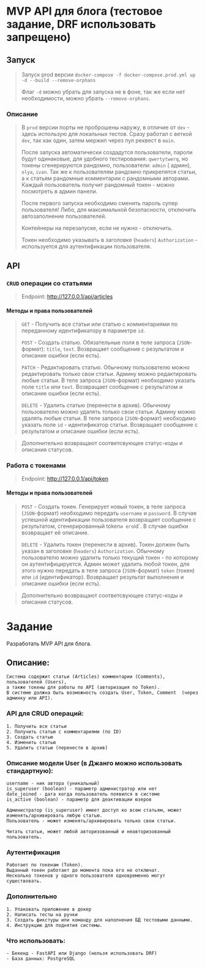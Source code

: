 # MVP API для блога (тестовое задание, DRF использовать запрещено)

## Запуск

> Запуск prod версии
> `docker-compose -f docker-compose.prod.yml up -d --build --remove-orphans`
>
> Флаг `-d` можно убрать для запуска не в фоне, так же если нет необходимости,
> можно убрать `--remove-orphans`.

### Описание

> В `prod` версии порты не проброшены наружу, в отличие от `dev` - 
> здесь использую для локальных тестов.
> Сразу работал с веткой `dev`, так как один, затем мержил через пул реквест в
> `main`.
>
> После запуска автоматически создадутся пользователи,
> пароли будут одинаковые, для удобного тестирования: `qwertytwerq`,
> но токены сгенерируются рандомно, пользователи: `admin` (
> админ), `olya`, `ivan`.
> Так же к пользователям рандомно прикрепятся статьи,
> а к статьям рандомные комментарии с рандомными авторами.
> Каждый пользователь получит рандомный токен - можно посмотреть в админ панели.
>
> После первого запуска необходимо сменить пароль супер пользователя!
> Либо, для максимальной безопасности, отключить автозаполнение пользователей.
>
> Контейнеры на перезапуске, если не нужно - отключить.
>
> Токен необходимо указывать в заголовке (`headers`) `Authorization` -
> используется для аутентификации пользователя.

## API

### `CRUD` операции со статьями

> Endpoint: http://127.0.0.1/api/articles

#### Методы и права пользователей

> `GET` - Получить все статьи или статью с комментариями по переданному идентификатору в параметре `id`.
>
> `POST` - Создать статью.
> Обязательные поля в теле запроса (`JSON`-формат): 
> `title`, `text`.
> Возвращает сообщение с результатом и описание ошибки (если есть).
>
> `PATCH` - Редактировать статью.
> Обычному пользователю можно редактировать только свои статьи.
> Админу можно редактировать любые статьи.
> В теле запроса (`JSON`-формат) 
> необходимо указать поле `title` или `text`.
> Возвращает сообщение с результатом и описание ошибки (если есть).
> 
> `DELETE` - Удалить статью (перенести в архив).
> Обычному пользователю можно удалять только свои статьи.
> Админу можно удалять любые статьи.
> В теле запроса (`JSON`-формат) 
> необходимо указать поле `id` - идентификатор статьи.
> Возвращает сообщение с результатом и описание ошибки (если есть).

> Дополнительно возвращают соответсвующее статус-коды и описания статусов.

### Работа с токенами

> Endpoint: http://127.0.0.1/api/token

#### Методы и права пользователей

> `POST` - Создать токен. 
> Генерирует новый токен, в теле запроса (`JSON`-формат) 
> необходимо передать `username` и `password`. 
> В случае успешной идентификации пользователя 
> возвращает сообщение с результатом, сгенерированный token` и его `id`. 
> В случае ошибки возвращает её описание.
> 
> `DELETE` - Удалить токен (перенести в архив). 
> Токен должен быть указан в заголовке (`headers`) `Authorization`.
> Обычному пользователю можно удалить только текущий токен - по которому он аутентифицируется.
> Админ может удалить любой токен, для этого нужно передать в теле запроса (`JSON`-формат) 
> `token` (токен) или `id` (идентификатор).
> Возвращает результат выполнения и описание ошибки (если есть).

> Дополнительно возвращают соответсвующее статус-коды и описания статусов.

# Задание

Разработать MVP API для блога.

## Описание:

    Система содержит статьи (Articles) комментарии (Comments),  пользователей (Users), 
    а также токены для работы по API (авторизация по Token). 
    В системе должна быть возможность создать User, Token, Comment  (через админку или API). 

### API для CRUD операций:

    1. Получить все статьи
    2. Получить статью с комментариями (по ID)
    3. Создать статью
    4. Изменить статью
    5. Удалить статью (перенести в архив)

### Описание модели User (в Джанго можно использовать стандартную):

    username - ник автора (уникальный)
    is_superuser (boolean) - параметр администратор или нет
    date_joined - дата когда пользователь появился в системе
    is_active (boolean) - параметр для деактивации юзеров
    
    Администратор (is_superuser) имеет доступ ко всем статьям, может изменять/архивировать любую статью. 
    Пользователь - может изменять/архивировать только свои статьи.
    
    Читать статьи, может любой авторизованный и неавторизованный пользователь. 

### Аутентификация

    Работает по токенам (Token).  
    Выданный токен работает до момента пока его не отключат. 
    Несколько токенов у одного пользователя одновременно могут существовать.

### Дополнительно

    1. Упаковать приложение в докер
    2. Написать тесты на ручки
    3. Создать фикстуры или команду для наполнения БД тестовыми данными.
    4. Инструкцию для поднятия системы.

### Что использовать:

    - Бекенд - FastAPI или Django (нельзя использовать DRF)
    - База данных: PostgreSQL

